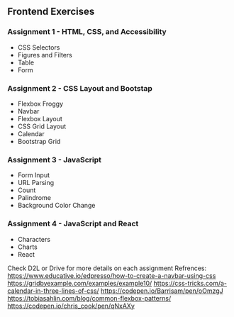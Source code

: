## Frontend Exercises

### Assignment 1 - HTML, CSS, and Accessibility

- CSS Selectors
- Figures and Filters
- Table
- Form

### Assignment 2 - CSS Layout and Bootstap

- Flexbox Froggy
- Navbar
- Flexbox Layout
- CSS Grid Layout
- Calendar
- Bootstrap Grid

### Assignment 3 - JavaScript

- Form Input
- URL Parsing
- Count
- Palindrome
- Background Color Change

### Assignment 4 - JavaScript and React

- Characters
- Charts
- React

Check D2L or Drive for more details on each assignment
Refrences:
https://www.educative.io/edpresso/how-to-create-a-navbar-using-css
https://gridbyexample.com/examples/example10/
https://css-tricks.com/a-calendar-in-three-lines-of-css/
https://codepen.io/Barrisam/pen/oOmzgJ
https://tobiasahlin.com/blog/common-flexbox-patterns/
https://codepen.io/chris_cook/pen/qNxAXy
